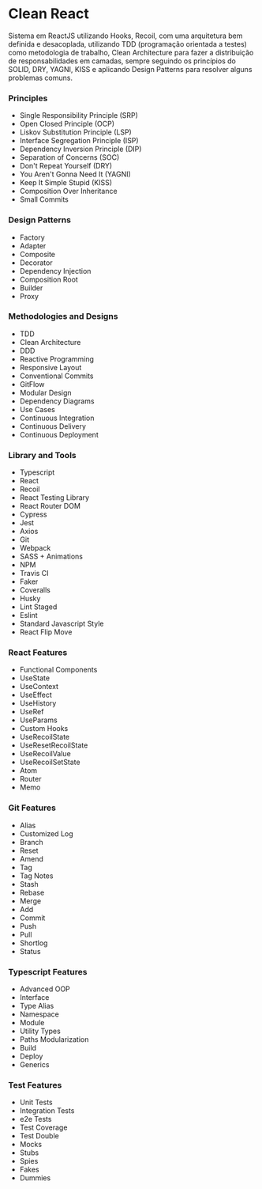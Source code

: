 # Clean React

Sistema em ReactJS utilizando Hooks, Recoil, com uma arquitetura bem definida e desacoplada, utilizando TDD (programação orientada a testes) como metodologia de trabalho, Clean Architecture para fazer a distribuição de responsabilidades em camadas, sempre seguindo os princípios do SOLID, DRY, YAGNI, KISS e aplicando Design Patterns para resolver alguns problemas comuns.

### Principles
- Single Responsibility Principle (SRP)
- Open Closed Principle (OCP)
- Liskov Substitution Principle (LSP)
- Interface Segregation Principle (ISP)
- Dependency Inversion Principle (DIP)
- Separation of Concerns (SOC)
- Don't Repeat Yourself (DRY)
- You Aren't Gonna Need It (YAGNI)
- Keep It Simple Stupid (KISS)
- Composition Over Inheritance
- Small Commits

### Design Patterns

- Factory
- Adapter
- Composite
- Decorator
- Dependency Injection
- Composition Root
- Builder
- Proxy

### Methodologies and Designs

- TDD
- Clean Architecture
- DDD
- Reactive Programming
- Responsive Layout
- Conventional Commits
- GitFlow
- Modular Design
- Dependency Diagrams
- Use Cases
- Continuous Integration
- Continuous Delivery
- Continuous Deployment

### Library and Tools
- Typescript
- React
- Recoil
- React Testing Library
- React Router DOM
- Cypress
- Jest
- Axios
- Git
- Webpack
- SASS + Animations
- NPM
- Travis CI
- Faker
- Coveralls
- Husky
- Lint Staged
- Eslint
- Standard Javascript Style
- React Flip Move

### React Features

- Functional Components
- UseState
- UseContext
- UseEffect
- UseHistory
- UseRef
- UseParams
- Custom Hooks
- UseRecoilState
- UseResetRecoilState
- UseRecoilValue
- UseRecoilSetState
- Atom
- Router
- Memo

### Git Features

- Alias
- Customized Log
- Branch
- Reset
- Amend
- Tag
- Tag Notes
- Stash
- Rebase
- Merge
- Add
- Commit
- Push
- Pull
- Shortlog
- Status

### Typescript Features

- Advanced OOP
- Interface
- Type Alias
- Namespace
- Module
- Utility Types
- Paths Modularization
- Build
- Deploy
- Generics

### Test Features

- Unit Tests
- Integration Tests
- e2e Tests
- Test Coverage
- Test Double
- Mocks
- Stubs
- Spies
- Fakes
- Dummies
